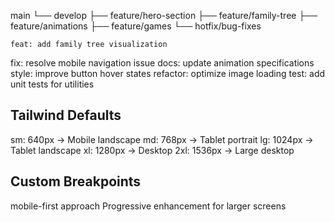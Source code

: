 main
└── develop
    ├── feature/hero-section
    ├── feature/family-tree
    ├── feature/animations
    ├── feature/games
    └── hotfix/bug-fixes


    feat: add family tree visualization
fix: resolve mobile navigation issue
docs: update animation specifications
style: improve button hover states
refactor: optimize image loading
test: add unit tests for utilities


## Tailwind Defaults
sm: 640px    -> Mobile landscape
md: 768px    -> Tablet portrait
lg: 1024px   -> Tablet landscape
xl: 1280px   -> Desktop
2xl: 1536px  -> Large desktop

## Custom Breakpoints
mobile-first approach
Progressive enhancement for larger screens